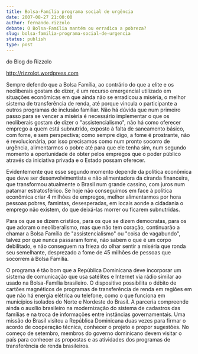 ```yaml
---
title: Bolsa-Família programa social de urgência
date: 2007-08-27 21:00:00
author: fernando.rizzolo
debate: O Bolsa-Família mantém ou erradica a pobreza?
slug: bolsa-familia-programa-social-de-urgencia
status: publish 
type: post
---
```


do Blog do Rizzolo  

http://rizzolot.wordpress.com  

Sempre defendo que a Bolsa Família, ao contrário do que a elite e os neoliberais gostam de dizer, é um recurso emergencial utilizado em situações econômicas em que ainda não se erradicou a miséria, o melhor sistema de transferência de renda, até porque vincula o participante a outros programas de inclusão familiar. Não há dúvida que num primeiro passo para se vencer a miséria é necessário implementar o que os neoliberais gostam de dizer o "assistencialismo", não há como oferecer emprego a quem está subnutrido, exposto à falta de saneamento básico, com fome, e sem perspectiva; como sempre digo, a fome é prostrante, não é revolucionária, por isso precisamos como num pronto socorro de urgência, alimentarmos o pobre até para que ele tenha sim, num segundo momento a oportunidade de obter pelos empregos que o poder público através da iniciativa privada e o Estado possam oferecer.   

Evidentemente que esse segundo momento depende da política econômica que deve ser desenvolvimentista e não alimentadora da ciranda financeira, que transformou atualmente o Brasil num grande cassino, com juros num patamar estratosférico. Se hoje não conseguimos em face à política econômica criar 4 milhões de empregos, melhor alimentarmos por hora pessoas pobres, famintas, desesperadas, em locais aonde a cidadania o emprego não existem, do que deixá-las morrer ou ficarem subnutridas.   

Para os que se dizem cristãos, para os que se dizem democratas, para os que adoram o neoliberalismo, mas que não tem coração, continuarão a chamar a Bolsa Família de "assistencialismo" ou "coisa de vagabundo", talvez por que nunca passaram fome, não sabem o que é um corpo debilitado, e não conseguem na frieza do olhar sentir a miséria que ronda seu semelhante, desprezado a fome de 45 milhões de pessoas que socorrem à Bolsa Família.   

O programa é tão bom que a República Dominicana deve incorporar um sistema de comunicação que usa satélites e Internet via rádio similar ao usado na Bolsa-Família brasileiro. O dispositivo possibilita o débito de cartões magnéticos de programas de transferência de renda em regiões em que não há energia elétrica ou telefone, como o que funciona em municípios isolados do Norte e Nordeste do Brasil. A parceria compreende ainda o auxílio brasileiro na modernização do sistema de cadastros das famílias e na troca de informações entre instâncias governamentais. Uma missão do Brasil visitou a República Dominicana duas vezes para firmar o acordo de cooperação técnica, conhecer o projeto e propor sugestões. No começo de setembro, membros do governo dominicano devem visitar o país para conhecer as propostas e as atividades dos programas de transferência de renda brasileiros.
